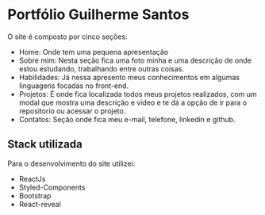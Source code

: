 
# Portfólio Guilherme Santos

O site é composto por cinco seções:

* Home: Onde tem uma pequena apresentação
* Sobre mim: Nesta seção fica uma foto minha e uma descrição de onde estou estudando, trabalhando entre outras coisas.
* Habilidades: Já nessa apresento meus conhecimentos em algumas linguagens focadas no front-end.
* Projetos: É onde fica localizada todos meus projetos realizados, com um modal que mostra uma descrição e video e te dá a opção de ir para o repositorio ou acessar o projeto.
* Contatos: Seção onde fica meu e-mail, telefone, linkedin e github.
## Stack utilizada

Para o desenvolvimento do site utilizei:
* ReactJs
* Styled-Components
* Bootstrap
* React-reveal




